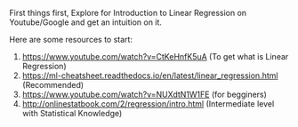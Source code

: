 First things first, 
Explore for Introduction to Linear Regression on Youtube/Google and get an intuition on it.

Here are some resources to start:
1. https://www.youtube.com/watch?v=CtKeHnfK5uA (To get what is Linear Regression)
2. https://ml-cheatsheet.readthedocs.io/en/latest/linear_regression.html (Recommended)
3. https://www.youtube.com/watch?v=NUXdtN1W1FE (for begginers)
4. http://onlinestatbook.com/2/regression/intro.html (Intermediate level with Statistical Knowledge)
